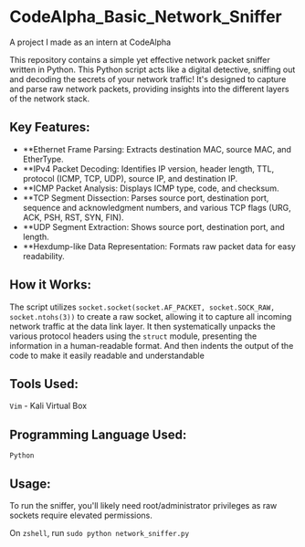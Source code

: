 # CodeAlpha_Basic_Network_Sniffer
A project I made as an intern at CodeAlpha

This repository contains a simple yet effective network packet sniffer written in Python.
This Python script acts like a digital detective, sniffing out and decoding the secrets of your network traffic!
It's designed to capture and parse raw network packets, providing insights into the different layers of the network stack.

## Key Features:

* **Ethernet Frame Parsing: Extracts destination MAC, source MAC, and EtherType.
* **IPv4 Packet Decoding: Identifies IP version, header length, TTL, protocol (ICMP, TCP, UDP), source IP, and destination IP.
* **ICMP Packet Analysis: Displays ICMP type, code, and checksum.
* **TCP Segment Dissection: Parses source port, destination port, sequence and acknowledgment numbers, and various TCP flags (URG, ACK, PSH, RST, SYN, FIN).
* **UDP Segment Extraction: Shows source port, destination port, and length.
* **Hexdump-like Data Representation: Formats raw packet data for easy readability.

## How it Works:

The script utilizes `socket.socket(socket.AF_PACKET, socket.SOCK_RAW, socket.ntohs(3))` to create a raw socket, allowing it to capture all incoming network traffic at the data link layer. It then systematically unpacks the various protocol headers using the `struct` module, presenting the information in a human-readable format.
And then indents the output of the code to make it easily readable and understandable

## Tools Used:

`Vim` - Kali Virtual Box

## Programming Language Used:

`Python`

## Usage:

To run the sniffer, you'll likely need root/administrator privileges as raw sockets require elevated permissions.

On `zshell`, run `sudo python network_sniffer.py`

